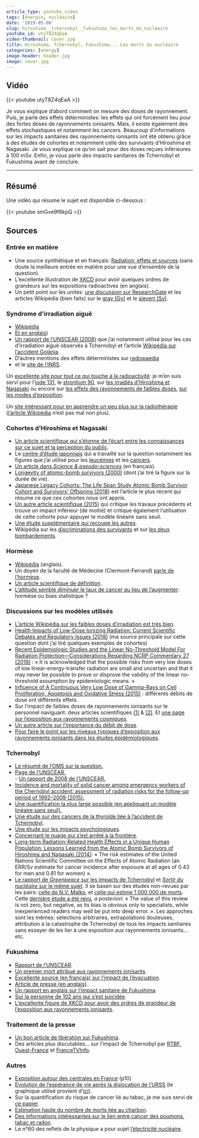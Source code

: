 ```yaml
---
article_type: youtube_video
tags: [énergie, nucléaire]
date: '2019-05-08'
slug: hiroshima__tchernobyl__fukushima_les_morts_du_nucleaire
youtube_id: utyT8Z4qEaA
video-thumbnail: cover.jpg
title: Hiroshima, Tchernobyl, Fukushima... Les morts du nucléaire
categories: [energy]
image-header: header.jpg
image: cover.jpg
---
```


## Vidéo

{{< youtube utyT8Z4qEaA >}}

Je vous explique d’abord comment on mesure des doses de rayonnement. Puis, je parle des effets déterministes: les effets qui ont
forcément lieu pour des fortes doses de rayonnements ionisants.
Mais, il existe également des effets stochastiques et notamment les
cancers. Beaucoup d’informations sur les impacts sanitaires des
rayonnements ionisants ont été obtenu grâce à des études de cohortes et
notamment celle des survivants d’Hiroshima et Nagasaki. Je vous explique ce qu’on sait pour des doses reçues inférieures à 100
mSv. Enfin, je vous parle des impacts sanitaires de Tchernobyl et
Fukushima avant de conclure.


<hr>

## Résumé

Une vidéo qui résume le sujet est disponible ci-dessous :

{{< youtube smGve9f6kpQ >}}

## Sources 

### Entrée en matière

- Une source synthétique et en français: [Radiation: effets et sources](https://wedocs.unep.org/bitstream/handle/20.500.11822/7790/-Radiation_Effects_and_sources-2016Radiation_-_Effects_and_Sources_FR.pdg.pdf.pdf?sequence=5&isAllowed=y) (sans doute la meilleure entrée en matière pour une vue d’ensemble de la question).
- L’excellente illustration de [XKCD](https://xkcd.com/radiation/) pour avoir quelques ordres de grandeurs sur les expositions radioactives (en anglais).
- Un petit point sur les unités: [une discussion sur ResearchGate](https://www.researchgate.net/post/What_is_the_difference_between_Sievert_and_Gray_A_practical_question_concerning_the_SI_units_for_ionizing_radiation) et les articles Wikipédia (bien faits) sur le [gray (Gy)](https://fr.wikipedia.org/wiki/Gray_(unit%C3%A9)) et le [sievert (Sv)](https://fr.wikipedia.org/wiki/Sievert).

### Syndrome d'irradiation aiguë

- [Wikipédia](https://fr.wikipedia.org/wiki/Syndrome_d%27irradiation_aigu%C3%AB)
- [Et en anglais](https://en.wikipedia.org/wiki/Acute_radiation_syndrome))
- [Un rapport de l’UNSCEAR (2008)](https://www.unscear.org/docs/reports/2008/11-80076_Report_2008_Annex_D.pdf) que j’ai notamment utilisé pour les cas d’irradiation aiguë observés à Tchernobyl et l’article [Wikipédia sur l’accident Goiânia](https://fr.wikipedia.org/wiki/Accident_nucl%C3%A9aire_de_Goi%C3%A2nia). 
- D’autres mentions des effets déterministes sur [radiopaedia](https://radiopaedia.org/articles/deterministic-effects) 
- et le [site de l’INRS](http://www.inrs.fr/risques/rayonnements-ionisants/effets-sur-la-sante.html).

Un [excellente site pour tout ce qui touche à la radioactivité](http://www.laradioactivite.com/): je m’en suis servi pour l’[iode 131](http://www.laradioactivite.com/site/pages/liode131.htm), le [strontium 90](http://www.laradioactivite.com/site/pages/Strontium_90.htm), sur [les irradiés d’Hiroshima et Nagasaki](http://www.laradioactivite.com/site/pages/Irradies_Hiroshima_Nagasaki.htm) ou encore sur [les effets des rayonnements de faibles doses](http://www.laradioactivite.com/site/pages/Effets_Rayonnements_Ionisants.htm), [sur les modes d’exposition](http://www.laradioactivite.com/site/pages/Modes_expositions_rayonnements_ionisants.htm).

Un [site intéressant pour en apprendre un peu plus sur la radiothérapie](https://www.e-cancer.fr/Patients-et-proches/Les-cancers/Cancer-du-sein/Radiotherapie/Radiotherapie-externe) ([l’article Wikipédia](https://fr.wikipedia.org/wiki/Radioth%C3%A9rapie) n’est pas mal non plus).

### Cohortes d’Hiroshima et Nagasaki

- [Un article scientifique qui s’étonne de l’écart entre les connaissances sur ce sujet et la perception du public](https://www.ncbi.nlm.nih.gov/pmc/articles/PMC4981260/).
- Le [centre d’étude japonnais](https://www.rerf.or.jp/en/) qui a travaillé sur la question notamment les figures que j’ai utilisé pour les [leucémies](https://www.rerf.or.jp/en/programs/roadmap_e/health_effects-en/late-en/leukemia/) et les [cancers](https://www.rerf.or.jp/en/programs/roadmap_e/health_effects-en/late-en/cancrisk/).
- [Un article dans _Science & pseudo-sciences_](https://www.pseudo-sciences.org/spip.php?article2626#1) (en français).
- [Longevity of atomic-bomb survivors (2000)](http://sci-hub.tw/https://www.thelancet.com/journals/lancet/article/PIIS0140-6736(00)02506-X/fulltext) (dont j’ai tiré la figure sur la durée de vie).
- [Japanese Legacy Cohorts: The Life Span Study Atomic Bomb Survivor Cohort and Survivors’ Offspring (2018)](https://www.ncbi.nlm.nih.gov/pmc/articles/PMC5865006/) est l’article le plus récent qui résume ce que ces cohortes nous ont appris.
- [Un autre article scientifique (2015)](https://www.ncbi.nlm.nih.gov/pmc/articles/PMC4674181/) qui critique les travaux précédents et trouve un impact inférieur (de moitié) et critique également l’utilisation de cette cohorte pour appuyer le modèle linéaire sans seuil.
- [Une étude supplémentaire qui recoupe les autres](https://www.maturitas.org/article/S0378-5122(12)00096-5/fulltext).
- Wikipédia sur les [discriminations des survivants](https://fr.wikipedia.org/wiki/Hibakusha#Discrimination) et sur [les deux bombardements](https://fr.wikipedia.org/wiki/Bombardements_atomiques_d%27Hiroshima_et_de_Nagasaki).

### Hormèse

- [Wikipédia](https://en.wikipedia.org/wiki/Radiation_hormesis) (anglais).
- Un doyen de la faculté de Médecine (Clermont-Ferrand) [parle de l’hormèse](http://radioprotection.a.r.f.unblog.fr/files/2010/09/hormesis.pdf).
- [Un article scientifique de définition](https://www.ncbi.nlm.nih.gov/pmc/articles/PMC2248601/).
- [L’altitude semble diminuer le taux de cancer au lieu de l’augmenter](https://www.ncbi.nlm.nih.gov/pmc/articles/PMC3299527/): hormèse ou biais statistique ?

### Discussions sur les modèles utilisés

- [L’article Wikipédia sur les faibles doses d’irradiation est très bien](https://fr.wikipedia.org/wiki/Faibles_doses_d%27irradiation).
- [Health Impacts of Low-Dose Ionizing Radiation: Current Scientific Debates and Regulatory Issues (2018)](https://www.ncbi.nlm.nih.gov/pmc/articles/PMC6149023/) (ma source principale sur cette question dont j’ai tiré quelques exemples de cohortes)
- [Recent Epidemiologic Studies and the Linear No-Threshold Model For Radiation Protection—Considerations Regarding NCRP Commentary 27 (2019)](https://journals.lww.com/health-physics/Abstract/2019/02000/Recent_Epidemiologic_Studies_and_the_Linear.23.aspx) : « It is acknowledged that the possible risks from very low doses of low linear-energy-transfer radiation are small and uncertain and that it may never be possible to prove or disprove the validity of the linear no-threshold assumption by epidemiologic means. »
- [Influence of A Continuous Very Low Dose of Gamma-Rays on Cell Proliferation, Apoptosis and Oxidative Stress (2015)](https://www.ncbi.nlm.nih.gov/pmc/articles/PMC4679219/) : différents débits de dose ont différents effets.
- Sur l’impact de faibles doses de rayonnements ionisants sur le personnel naviguant: deux articles scientifiques [(1)](https://ehjournal.biomedcentral.com/articles/10.1186/s12940-017-0295-4) & [(2)](https://bmcpublichealth.biomedcentral.com/articles/10.1186/s12889-018-5221-3). Et [une page sur l’exposition aux rayonnements cosmiques](https://www.sievert-system.org/).
- [Un autre article sur l’importance du débit de dose](https://www.ncbi.nlm.nih.gov/pmc/articles/PMC4975094/).
- [Pour faire le point sur les niveaux typiques d’exposition aux rayonnements ionisants dans les études épidémiologiques](https://academic.oup.com/jrr/article/59/suppl_2/ii1/4844965).

### Tchernobyl

- [Le résumé de l’OMS sur la question.](https://www.who.int/ionizing_radiation/chernobyl/backgrounder/en/)
- [Page de l’UNSCEAR.  
](https://www.unscear.org/unscear/fr/chernobyl.html)- [Un rapport de 2008 de l’UNSCEAR.](https://www.unscear.org/docs/reports/2008/11-80076_Report_2008_Annex_D.pdf)
- [Incidence and mortality of solid cancer among emergency workers of the Chernobyl accident: assessment of radiation risks for the follow-up period of 1992–2009 (2015).](http://sci-hub.tw/https://link.springer.com/article/10.1007/s00411-014-0572-3)
- [Une quantification la plus large possible (en appliquant un modèle linéaire sans seuil).](https://onlinelibrary.wiley.com/doi/pdf/10.1002/ijc.22037)
- [Une étude sur des cancers de la thyroïde liée à l’accident de Tchernobyl](http://sci-hub.tw/https://iopscience.iop.org/article/10.1088/0952-4746/26/1/003/meta).
- [Une étude sur les impacts psychologiques](https://www.sciencedirect.com/science/article/abs/pii/S0936655511005334).
- [Concernant le nuage qui s’est arrêté à la frontière](https://www.pseudo-sciences.org/Nuage-de-Tchernobyl-rappel-des-faits).
- [Long-term Radiation-Related Health Effects in a Unique Human Population: Lessons Learned from the Atomic Bomb Survivors of Hiroshima and Nagasaki (2014)](https://www.ncbi.nlm.nih.gov/pmc/articles/PMC3907953/):
« The risk estimates of the United Nations Scientific Committee on the Effects of Atomic Radiation (an ERR/Sv estimate for cancer incidence after exposure at all ages of 0.43 for men and 0.81 for women) ».
- [Le rapport de _Greenpeace_ sur les impacts de Tchernobyl](http://www.greenpeace.org/archive-international/Global/international/publications/nuclear/2016/Nuclear_Scars.pdf) et [_Sortir du nucléaire_ sur le même sujet](https://www.sortirdunucleaire.org/Tchernobyl-un-million-de-morts). Il se basen sur des études non-revues par les pairs: [celle de N.V. Malko](http://www.physiciansofchernobyl.org.ua/eng/Docs/Malko.pdf), et [celle qui estime 1 000 000 de morts](https://web.archive.org/web/20110419144513/http://www.strahlentelex.de/Yablokov%20Chernobyl%20book.pdf). Cette [dernière étude a été revu](https://atomicinsights.com/devastating-review-of-yablokovs-chernobyl-consequences-of-the-catastrophe-for-people-and-the-environment/), _a posteriori_: « The value of this review is not zero, but negative, as its bias is obvious only to specialists, while inexperienced readers may well be put into deep error. ». Les approches sont les mêmes: sélections arbitraires, extrapolations douteuses, attribution à la catastrophe de Tchernobyl de tous les impacts sanitaires sans essayer de les lier à une exposition aux rayonnements ionisants… etc.

### Fukushima

- [Rapport de l’UNSCEAR](https://www.unscear.org/docs/publications/2016/UNSCEAR_WP_2016.pdf).
- [Un premier mort attribué aux rayonnements ionisants](http://time.com/5388178/japan-first-fukushima-radiation-death/).
- [Excellente source (en français) sur l’impact de l’évacuation](http://geoconfluences.ens-lyon.fr/actualites/eclairage/fukushuma-iitate-impossible-retour).
- [Article de presse (en anglais)](https://www.nbcnews.com/news/world/fukushima-evacuation-has-killed-more-earthquake-tsunami-survey-says-flna8C11120007).
- [Un rapport en anglais sur l’impact sanitaire de Fukushima](https://www.greencross.ch/wp-content/uploads/uploads/media/2015_fukushima_report.pdf).
- [Sur la personne de 102 ans qui s’est suicidée](https://www.straitstimes.com/asia/east-asia/fukushima-operator-told-to-compensate-for-suicide-of-102-year-old-ordered-to-evacuate).
- [L’excellente figure de XKCD pour avoir des ordres de grandeur de l’exposition aux rayonnements ionisants](https://upload.wikimedia.org/wikipedia/commons/2/20/Radiation_Dose_Chart_by_Xkcd.png).

### Traitement de la presse

- [Un bon article de libération sur Fukushima](https://www.liberation.fr/amphtml/checknews/2019/04/20/est-il-vrai-que-l-accident-nucleaire-de-fukushima-n-a-cause-aucun-mort_1720075).
- Des articles plus discutables… sur l’impact de Tchernobyl par [RTBF](https://www.rtbf.be/info/dossier/30-ans-Tchernobyl/detail_la-controverse-sur-le-bilan-humain-de-l-accident-de-tchernobyl?id=9279305), [Ouest-France](https://www.ouest-france.fr/environnement/nucleaire/tchernobyl-des-chiffres-effrayants-trente-ans-apres-4187403) et [FranceTVInfo](https://www.francetvinfo.fr/monde/russie/tchernobyl-trente-ans-apres-un-bilan-encore-incertain_3062535.html).

### Autres

- [Exposition autour des centrales en France](https://pngmdr.debatpublic.fr/approfondir/la-bibliotheque-du-debat/approfondir-ses-connaissances/viewdocument) (p10)
- [Evolution de l’espérance de vie après la dislocation de l’URSS](https://doc-research.org/2018/06/mortality-life-expectancy-post-communist/) (le graphique utilisé provient d’[ici](http://www.unz.com/akarlin/putin-raised-the-retirement-age-and-thats-a-good-thing/)).
- Sur la quantification du risque de cancer lié au tabac, je me suis servi de [ce papier](https://www.ncbi.nlm.nih.gov/pmc/articles/PMC3405232/).
- [Estimation haute du nombre de morts liée au charbon](https://endcoal.org/health/).
- [Des informations intéressantes sur le lien entre cancer des poumons, tabac et radon](https://radiationeffects.org/radon-lung-cancer-and-the-lnt-model/).
- Le n°60 des reflets de la physique a pour sujet [l’électricité nucléaire](https://www.refletsdelaphysique.fr/articles/refdp/pdf/2018/05/refdp2018-60.pdf).
